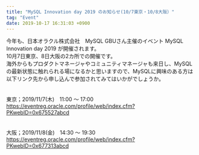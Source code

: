 ```yaml
---
title: "MySQL Innovation day 2019 のお知らせ(10/7東京・10/8大阪）"
tag: "Event"
date: 2019-10-17 16:31:03 +0900
---
```


今年も、日本オラクル株式会社　MySQL GBUさん主催のイベント MySQL Innovation day 2019 が開催されます。<br>
10月7日東京、8日大阪の2カ所での開催です。<br>
海外からもプロダクトマネージャやコミュニティマネージャも来日し、MySQLの最新状態に触れられる場になるかと思いますので、MySQLに興味のある方は以下リンク先から申し込んで参加されてみてはいかがでしょうか。<br>
<br>
<br>
東京；2019/11/7(木)　11:00 〜 17:00<br>
https://eventreg.oracle.com/profile/web/index.cfm?PKwebID=0x675527abcd<br>
<br>
<br>
大阪；2019/11/8(金)　14:30 〜 19:30<br>
https://eventreg.oracle.com/profile/web/index.cfm?PKwebID=0x677313abcd<br>
<br>
<br>
<br>
